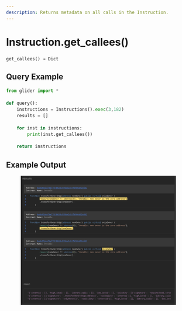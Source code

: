 ```yaml
---
description: Returns metadata on all calls in the Instruction.
---
```


# Instruction.get\_callees()

`get_callees() → Dict`

## Query Example

```python
from glider import *

def query():
    instructions = Instructions().exec(3,182)
    results = []
    
    for inst in instructions: 
        print(inst.get_callees())

    return instructions
```

## Example Output

<figure><img src="../../.gitbook/assets/image (1) (1) (1) (1) (1) (1).png" alt=""><figcaption></figcaption></figure>
